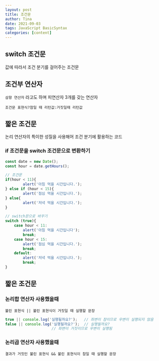 ```yaml
---
layout: post
title: 조건문
author: Tina
date: 2021-09-03
tags: JavaScript BasicSyntax
categories: [content]
---
```



## switch 조건문

값에 따라서 조건 분기를 걸어주는 조건문

## 조건부 연산자

`삼항 연산자` 라고도 하며 피연산자 3개를 갖는 연산자 

`조건문 표현식?참일 때 리턴값:거짓일때 리턴값`

## 짧은 조건문

논리 연산자의 특이한 성질을 사용해어 조건 분기에 활용하는 코드

### if 조건문을 switch 조건문으로 변환하기

```jsx
const date = new Date();
const hour = date.getHours();

// 조건문
if(hour < 11){
		alert('아침 먹을 시간입니다.');
} else if (hour < 15){
		alert('점심 먹을 시간입니다.');
} else{
		alert('저녁 먹을 시간입니다.');
}

// switch문으로 바꾸기
switch (true){
	case hour < 11:
		alert('아침 먹을 시간입니다');
		break;
	case hour < 15:
		alert('점심 먹을 시간입니다.');
		break;
	default:
		alert('저녁 먹을 시간입니다.');
		break;
}
```

## 짧은 조건문

### 논리합 연산자 사용했을때

`불린 표현식 || 불린 표현식이 거짓일 때 실행할 문장`

```jsx
true || console.log('실행될까요?');   // 좌변이 참이므로 우변이 실행되지 않음
false || console.log('실행될까요?');  // 실행될까요?
				     // 좌변이 거짓이므로 우변이 실행됨
```

### 논리곱 연산자 사용했을때

`결과가 거짓인 불린 표현식 && 불린 표현식이 참일 때 실행할 문장`
